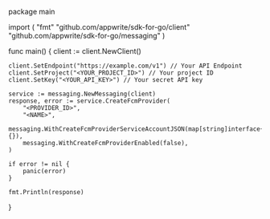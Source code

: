 package main

import (
    "fmt"
    "github.com/appwrite/sdk-for-go/client"
    "github.com/appwrite/sdk-for-go/messaging"
)

func main() {
    client := client.NewClient()

    client.SetEndpoint("https://example.com/v1") // Your API Endpoint
    client.SetProject("<YOUR_PROJECT_ID>") // Your project ID
    client.SetKey("<YOUR_API_KEY>") // Your secret API key

    service := messaging.NewMessaging(client)
    response, error := service.CreateFcmProvider(
        "<PROVIDER_ID>",
        "<NAME>",
        messaging.WithCreateFcmProviderServiceAccountJSON(map[string]interface{}{}),
        messaging.WithCreateFcmProviderEnabled(false),
    )

    if error != nil {
        panic(error)
    }

    fmt.Println(response)
}
